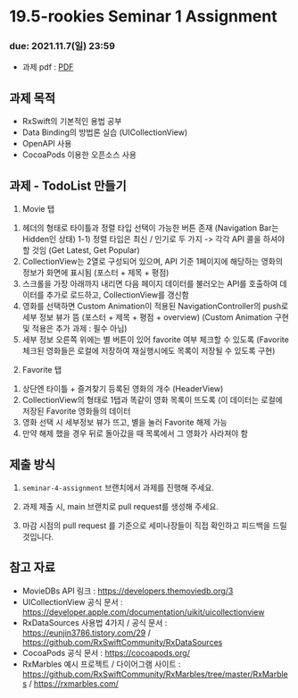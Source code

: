 19.5-rookies Seminar 1 Assignment
================================

### **due: 2021.11.7(일) 23:59**

- 과제 pdf : [PDF](iOS/seminar4/seminar4.pdf)

## 과제 목적
- RxSwift의 기본적인 용법 공부
- Data Binding의 방법론 실습 (UICollectionView)
- OpenAPI 사용
- CocoaPods 이용한 오픈소스 사용

## 과제 - TodoList 만들기

1. Movie 탭
1) 헤더의 형태로 타이틀과 정렬 타입 선택이 가능한 버튼 존재 (Navigation Bar는 Hidden인 상태)
1-1) 정렬 타입은 최신 / 인기로 두 가지 -> 각각 API 콜을 하셔야 할 것임 (Get Latest, Get Popular)
2) CollectionView는 2열로 구성되어 있으며, API 기준 1페이지에 해당하는 영화의 정보가 화면에 표시됨 (포스터 + 제목 + 평점)
3) 스크롤을 가장 아래까지 내리면 다음 페이지 데이터를 불러오는 API를 호출하여 데이터를 추가로 로드하고, CollectionView를 갱신함
4) 영화를 선택하면 Custom Animation이 적용된 NavigationController의 push로 세부 정보 뷰가 뜸 (포스터 + 제목 + 평점 + overview) (Custom Animation 구현 및 적용은 추가 과제 : 필수 아님)
5) 세부 정보 오른쪽 위에는 별 버튼이 있어 favorite 여부 체크할 수 있도록 (Favorite 체크된 영화들은 로컬에 저장하여 재실행시에도 목록이 저장될 수 있도록 구현)

2. Favorite 탭
1) 상단엔 타이틀 + 즐겨찾기 등록된 영화의 개수 (HeaderView)
2) CollectionView의 형태로 1탭과 똑같이 영화 목록이 뜨도록 (이 데이터는 로컬에 저장된 Favorite 영화들의 데이터
3) 영화 선택 시 세부정보 뷰가 뜨고, 별을 눌러 Favorite 해제 가능
4) 만약 해제 했을 경우 뒤로 돌아갔을 때 목록에서 그 영화가 사라져야 함

## 제출 방식
1. `seminar-4-assignment` 브랜치에서 과제를 진행해 주세요. 

2. 과제 제출 시, main 브랜치로 pull request를 생성해 주세요.

3. 마감 시점의 pull request 를 기준으로 세미나장들이 직접 확인하고 피드백을 드릴 것입니다.

## 참고 자료
- MovieDBs API 링크 : https://developers.themoviedb.org/3
- UICollectionView 공식 문서 : https://developer.apple.com/documentation/uikit/uicollectionview
- RxDataSources 사용법 4가지 / 공식 문서 : https://eunjin3786.tistory.com/29 / https://github.com/RxSwiftCommunity/RxDataSources
- CocoaPods 공식 문서 : https://cocoapods.org/
- RxMarbles 예시 프로젝트 / 다이어그램 사이트 : https://github.com/RxSwiftCommunity/RxMarbles/tree/master/RxMarbles / https://rxmarbles.com/


